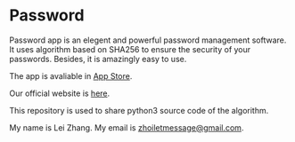 # Password

Password app is an elegent and powerful password management software. It uses algorithm based on SHA256 to ensure the security of your passwords. Besides, it is amazingly easy to use.

The app is avaliable in [App Store](https://itunes.apple.com/app/password-by-lei-zhang/id1248596510/).

Our official website is [here](https://www.leizhang.me/password/).

This repository is used to share python3 source code of the algorithm.

My name is Lei Zhang. My email is [zhoiletmessage@gmail.com](mailto:zhoiletmessage@gmail.com).
